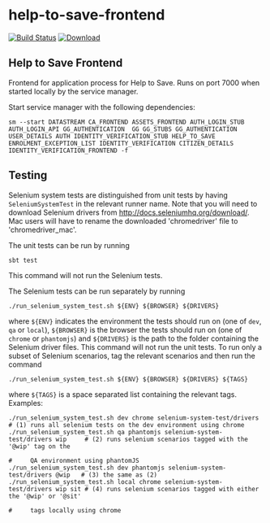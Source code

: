 # help-to-save-frontend 

[![Build Status](https://travis-ci.org/hmrc/help-to-save-frontend.svg)](https://travis-ci.org/hmrc/help-to-save-frontend) [ ![Download](https://api.bintray.com/packages/hmrc/releases/help-to-save-frontend/images/download.svg) ](https://bintray.com/hmrc/releases/help-to-save-frontend/_latestVersion)

## Help to Save Frontend

Frontend for application process for Help to Save. Runs on port 7000 when started locally by the service manager.

Start service manager with the following dependencies:

```
sm --start DATASTREAM CA_FRONTEND ASSETS_FRONTEND AUTH_LOGIN_STUB AUTH_LOGIN_API GG_AUTHENTICATION  GG GG_STUBS GG_AUTHENTICATION USER_DETAILS AUTH IDENTITY_VERIFICATION_STUB HELP_TO_SAVE ENROLMENT_EXCEPTION_LIST IDENTITY_VERIFICATION CITIZEN_DETAILS IDENTITY_VERIFICATION_FRONTEND -f 
```

## Testing 
Selenium system tests are distinguished from unit tests by having `SeleniumSystemTest` in the relevant runner name. Note
that you will need to download Selenium drivers from http://docs.seleniumhq.org/download/. Mac users will have to rename
the downloaded 'chromedriver' file to 'chromedriver_mac'.

The unit tests can be run by running
```
sbt test
```
This command will not run the Selenium tests.

The Selenium tests can be run separately by running 
 ```
 ./run_selenium_system_test.sh ${ENV} ${BROWSER} ${DRIVERS}
```
where `${ENV}` indicates the environment the tests should run on (one of `dev`, `qa` or `local`), `${BROWSER}` is
the browser the tests should run on (one of `chrome` or `phantomjs`) and `${DRIVERS}` is the path to the folder
containing the Selenium driver files. This command will not run the unit tests. To run only a subset of
Selenium scenarios, tag the relevant scenarios and then run the command
 ```
 ./run_selenium_system_test.sh ${ENV} ${BROWSER} ${DRIVERS} ${TAGS}
 ```
where `${TAGS}` is a space separated list containing the relevant tags. Examples:

```
./run_selenium_system_test.sh dev chrome selenium-system-test/drivers           # (1) runs all selenium tests on the dev environment using chrome
./run_selenium_system_test.sh qa phantomjs selenium-system-test/drivers wip     # (2) runs selenium scenarios tagged with the '@wip' tag on the
                                                                                #     QA environment using phantomJS
./run_selenium_system_test.sh dev phantomjs selenium-system-test/drivers @wip   # (3) the same as (2)
./run_selenium_system_test.sh local chrome selenium-system-test/drivers wip sit # (4) runs selenium scenarios tagged with either the '@wip' or '@sit'
                                                                                #     tags locally using chrome
```
